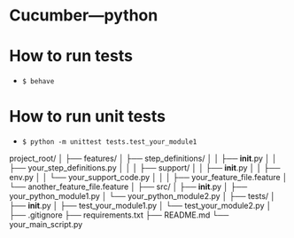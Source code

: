 # Cucumber—python


# How to run tests 
- `$ behave`

# How to run unit tests 
- `$ python -m unittest tests.test_your_module1`


project_root/
│
├── features/
│   ├── step_definitions/
│   │   ├── __init__.py
│   │   ├── your_step_definitions.py
│   │
│   ├── support/
│   │   ├── __init__.py
│   │   ├── env.py
│   │   └── your_support_code.py
│   │
│   ├── your_feature_file.feature
│   └── another_feature_file.feature
│
├── src/
│   ├── __init__.py
│   ├── your_python_module1.py
│   └── your_python_module2.py
│
├── tests/
│   ├── __init__.py
│   ├── test_your_module1.py
│   └── test_your_module2.py
│
├── .gitignore
├── requirements.txt
├── README.md
└── your_main_script.py